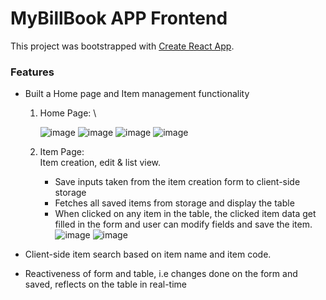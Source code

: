 # MyBillBook APP Frontend

This project was bootstrapped with [Create React App](https://github.com/facebook/create-react-app).

### Features

* Built a Home page and Item management functionality
  1. Home Page: \
   
      ![image](https://user-images.githubusercontent.com/66164747/163666363-cda78d33-0346-4037-bfc5-9dad920aa587.png)
      ![image](https://user-images.githubusercontent.com/66164747/163666431-49723596-44a7-4b6c-8425-a75db7418214.png)
      ![image](https://user-images.githubusercontent.com/66164747/163666383-f96e2ec0-9fb5-4e82-84a5-0552e24fc84e.png) 
      ![image](https://user-images.githubusercontent.com/66164747/163666391-ee962df2-5915-4fb5-8589-cb0ff0bda5e5.png)

  2. Item Page: \
    Item creation, edit & list view.
      * Save inputs taken from the item creation form to client-side storage
      * Fetches all saved items from storage and display the table
      * When clicked on any item in the table, the clicked item data get filled in the form and user can modify fields and save the item.
      ![image](https://user-images.githubusercontent.com/66164747/163666458-1ea399ce-cef6-4ddb-9150-22d700ecc506.png)
      ![image](https://user-images.githubusercontent.com/66164747/163666498-c32f4e1c-a1c9-4a72-a1e7-f7245f69426c.png)


* Client-side item search based on item name and item code.
* Reactiveness of form and table, i.e changes done on the form and saved, reflects on the table in real-time
